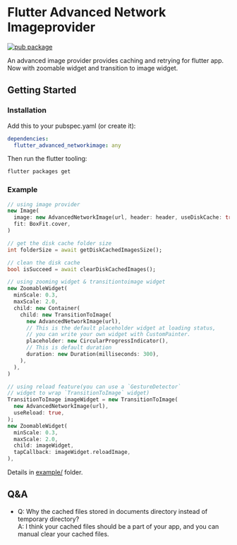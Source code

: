 # Flutter Advanced Network Imageprovider

[![pub package](https://img.shields.io/pub/v/flutter_advanced_networkimage.svg)](https://pub.dartlang.org/packages/flutter_advanced_networkimage)

An advanced image provider provides caching and retrying for flutter app.
Now with zoomable widget and transition to image widget.

## Getting Started

### Installation

Add this to your pubspec.yaml (or create it):

```yaml
dependencies:
  flutter_advanced_networkimage: any
```

Then run the flutter tooling:

```bash
flutter packages get
```

### Example

```dart
// using image provider
new Image(
  image: new AdvancedNetworkImage(url, header: header, useDiskCache: true),
  fit: BoxFit.cover,
)
```

```dart
// get the disk cache folder size
int folderSize = await getDiskCachedImagesSize();
```

```dart
// clean the disk cache
bool isSucceed = await clearDiskCachedImages();
```

```dart
// using zooming widget & transitiontoimage widget
new ZoomableWidget(
  minScale: 0.3,
  maxScale: 2.0,
  child: new Container(
    child: new TransitionToImage(
      new AdvancedNetworkImage(url),
      // This is the default placeholder widget at loading status,
      // you can write your own widget with CustomPainter.
      placeholder: new CircularProgressIndicator(),
      // This is default duration
      duration: new Duration(milliseconds: 300),
    ),
  ),
)
```

```dart
// using reload feature(you can use a `GestureDetector`
// widget to wrap `TransitionToImage` widget)
TransitionToImage imageWidget = new TransitionToImage(
  new AdvancedNetworkImage(url),
  useReload: true,
);
new ZoomableWidget(
  minScale: 0.3,
  maxScale: 2.0,
  child: imageWidget,
  tapCallback: imageWidget.reloadImage,
),
```

Details in [example/](https://github.com/mchome/flutter_advanced_networkimage/tree/master/example) folder.

## Q&A

- Q: Why the cached files stored in documents directory instead of temporary directory?  
  A: I think your cached files should be a part of your app, and you can manual clear your cached files.
